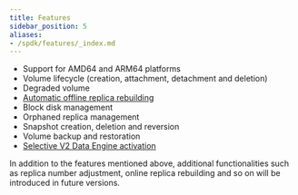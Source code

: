 ```yaml
---
title: Features
sidebar_position: 5
aliases:
- /spdk/features/_index.md
---
```


<head>
  <link rel="canonical" href="https://main--longhornio-docusaurus.netlify.app/v2-data-engine/features/index"/>
</head>

- Support for AMD64 and ARM64 platforms
- Volume lifecycle (creation, attachment, detachment and deletion)
- Degraded volume
- [Automatic offline replica rebuilding](./automatic-offline-replica-rebuilding)
- Block disk management
- Orphaned replica management
- Snapshot creation, deletion and reversion
- Volume backup and restoration
- [Selective V2 Data Engine activation](./selective-v2-data-engine-activation)


In addition to the features mentioned above, additional functionalities such as replica number adjustment, online replica rebuilding and so on will be introduced in future versions.

